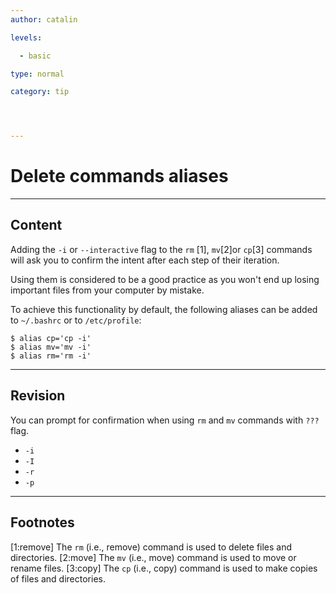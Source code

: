 ```yaml
---
author: catalin

levels:

  - basic

type: normal

category: tip




---
```


# Delete commands aliases

---
## Content

Adding the `-i` or `--interactive` flag to the `rm` [1], `mv`[2]or `cp`[3] commands will ask you to confirm the intent after each step of their iteration.

Using them is considered to be a good practice as you won't end up losing important files from your computer by mistake.

To achieve this functionality by default, the following aliases can be added to `~/.bashrc` or to `/etc/profile`:

```
$ alias cp='cp -i'
$ alias mv='mv -i'
$ alias rm='rm -i'
```

---
## Revision

You can prompt for confirmation when using `rm` and `mv` commands with `???` flag.

* `-i`
* `-I`
* `-r`
* `-p`

---
## Footnotes
[1:remove]
The `rm` (i.e., remove) command is used to delete files and directories.
[2:move]
The `mv` (i.e., move) command is used to move or rename files.
[3:copy]
The `cp` (i.e., copy) command is used to make copies of files and directories.
